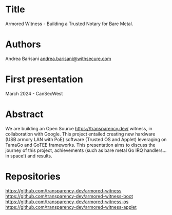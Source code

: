 Title
=====

Armored Witness - Building a Trusted Notary for Bare Metal.

Authors
=======

Andrea Barisani <andrea.barisani@withsecure.com>  

First presentation
==================

March 2024 - CanSecWest

Abstract
========

We are building an Open Source https://transparency.dev/ witness, in
collaboration with Google. This project entailed creating new hardware (USB
armory LAN with PoE) software (Trusted OS and Applet) leveraging on TamaGo and
GoTEE frameworks. This presentation aims to discuss the journey of this
project, achievements (such as bare metal Go IRQ handlers…in space!) and
results.

Repositories
============

https://github.com/transparency-dev/armored-witness
https://github.com/transparency-dev/armored-witness-boot
https://github.com/transparency-dev/armored-witness-os
https://github.com/transparency-dev/armored-witness-applet
